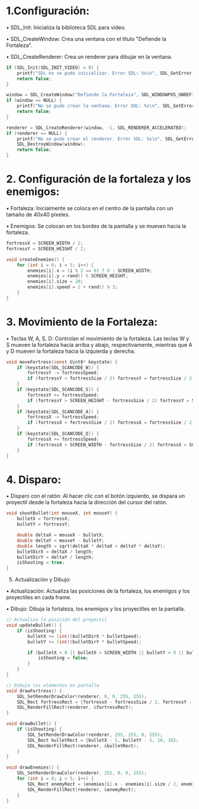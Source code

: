 # 1.Configuración:

•	SDL_Init: Inicializa la biblioteca SDL para video.

•	SDL_CreateWindow: Crea una ventana con el título "Defiende la Fortaleza".

•	SDL_CreateRenderer: Crea un renderer para dibujar en la ventana.

```c
if (SDL_Init(SDL_INIT_VIDEO) < 0) {
    printf("SDL no se pudo inicializar. Error SDL: %s\n", SDL_GetError());
    return false;
}

window = SDL_CreateWindow("Defiende la Fortaleza", SDL_WINDOWPOS_UNDEFINED, SDL_WINDOWPOS_UNDEFINED, SCREEN_WIDTH, SCREEN_HEIGHT, SDL_WINDOW_SHOWN);
if (window == NULL) {
    printf("No se pudo crear la ventana. Error SDL: %s\n", SDL_GetError());
    return false;
}

renderer = SDL_CreateRenderer(window, -1, SDL_RENDERER_ACCELERATED);
if (renderer == NULL) {
    printf("No se pudo crear el renderer. Error SDL: %s\n", SDL_GetError());
    SDL_DestroyWindow(window);
    return false;
}
```


# 2. Configuración de la fortaleza y los enemigos:

•	Fortaleza: Inicialmente se coloca en el centro de la pantalla con un tamaño de 40x40 píxeles.

•	Enemigos: Se colocan en los bordes de la pantalla y se mueven hacia la fortaleza.
```c
fortressX = SCREEN_WIDTH / 2;
fortressY = SCREEN_HEIGHT / 2;

void createEnemies() {
    for (int i = 0; i < 5; i++) {
        enemies[i].x = (i % 2 == 0) ? 0 : SCREEN_WIDTH;
        enemies[i].y = rand() % SCREEN_HEIGHT;
        enemies[i].size = 20;
        enemies[i].speed = 2 + rand() % 3;
    }
}
```

# 3. Movimiento de la Fortaleza:

•	Teclas W, A, S, D: Controlan el movimiento de la fortaleza. Las teclas W y S mueven la fortaleza hacia arriba y abajo, respectivamente, mientras que A y D mueven la fortaleza hacia la izquierda y derecha.
```C
void moveFortress(const Uint8* keystate) {
    if (keystate[SDL_SCANCODE_W]) {
        fortressY -= fortressSpeed;
        if (fortressY < fortressSize / 2) fortressY = fortressSize / 2;
    }
    if (keystate[SDL_SCANCODE_S]) {
        fortressY += fortressSpeed;
        if (fortressY > SCREEN_HEIGHT - fortressSize / 2) fortressY = SCREEN_HEIGHT - fortressSize / 2;
    }
    if (keystate[SDL_SCANCODE_A]) {
        fortressX -= fortressSpeed;
        if (fortressX < fortressSize / 2) fortressX = fortressSize / 2;
    }
    if (keystate[SDL_SCANCODE_D]) {
        fortressX += fortressSpeed;
        if (fortressX > SCREEN_WIDTH - fortressSize / 2) fortressX = SCREEN_WIDTH - fortressSize / 2;
    }
}
```

# 4. Disparo:

•	Disparo con el ratón: Al hacer clic con el botón izquierdo, se dispara un proyectil desde la fortaleza hacia la dirección del cursor del ratón.
```c
void shootBullet(int mouseX, int mouseY) {
    bulletX = fortressX;
    bulletY = fortressY;

    double deltaX = mouseX - bulletX;
    double deltaY = mouseY - bulletY;
    double length = sqrt(deltaX * deltaX + deltaY * deltaY);
    bulletDirX = deltaX / length;
    bulletDirY = deltaY / length;
    isShooting = true;
}
```

5. Actualización y Dibujo:
   
•	Actualización: Actualiza las posiciones de la fortaleza, los enemigos y los proyectiles en cada frame.

•	Dibujo: Dibuja la fortaleza, los enemigos y los proyectiles en la pantalla.
```c
// Actualiza la posición del proyectil
void updateBullet() {
    if (isShooting) {
        bulletX += (int)(bulletDirX * bulletSpeed);
        bulletY += (int)(bulletDirY * bulletSpeed);

        if (bulletX < 0 || bulletX > SCREEN_WIDTH || bulletY < 0 || bulletY > SCREEN_HEIGHT) {
            isShooting = false;
        }
    }
}

// Dibuja los elementos en pantalla
void drawFortress() {
    SDL_SetRenderDrawColor(renderer, 0, 0, 255, 255);
    SDL_Rect fortressRect = {fortressX - fortressSize / 2, fortressY - fortressSize / 2, fortressSize, fortressSize};
    SDL_RenderFillRect(renderer, &fortressRect);
}

void drawBullet() {
    if (isShooting) {
        SDL_SetRenderDrawColor(renderer, 255, 255, 0, 255);
        SDL_Rect bulletRect = {bulletX - 5, bulletY - 5, 10, 10};
        SDL_RenderFillRect(renderer, &bulletRect);
    }
}

void drawEnemies() {
    SDL_SetRenderDrawColor(renderer, 255, 0, 0, 255);
    for (int i = 0; i < 5; i++) {
        SDL_Rect enemyRect = {enemies[i].x - enemies[i].size / 2, enemies[i].y - enemies[i].size / 2, enemies[i].size, enemies[i].size};
        SDL_RenderFillRect(renderer, &enemyRect);
    }
}
```




